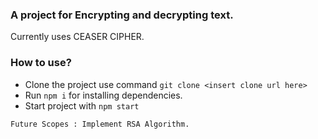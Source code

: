 
### A project for Encrypting and decrypting text.
Currently uses CEASER CIPHER. 

### How to use?
 - Clone the project use command `git clone <insert clone url here>`
 - Run `npm i` for installing dependencies.
 - Start project with `npm start`

```Future Scopes : Implement RSA Algorithm.```
